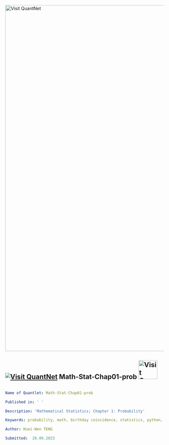 [<img src="https://github.com/QuantLet/Styleguide-and-FAQ/blob/master/pictures/banner.png" width="1100" alt="Visit QuantNet">](http://quantlet.de/)

## [<img src="https://github.com/QuantLet/Styleguide-and-FAQ/blob/master/pictures/qloqo.png" alt="Visit QuantNet">](http://quantlet.de/) **Math-Stat-Chap01-prob** [<img src="https://github.com/QuantLet/Styleguide-and-FAQ/blob/master/pictures/QN2.png" width="60" alt="Visit QuantNet 2.0">](http://quantlet.de/)

```yaml

Name of Quantlet: Math-Stat-Chap01-prob

Published in: ' '

Description: 'Mathematical Statistics; Chapter 1: Probability'

Keywords: probability, math, birthday coincidence, statistics, python, set operations, hypothesis test

Author: Huei-Wen TENG

Submitted:  20.09.2023

```